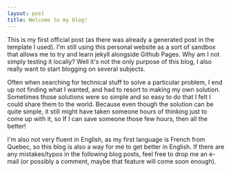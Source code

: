 ```yaml
---
layout: post
title: Welcome to my blog!
---
```


This is my first official post (as there was already a generated post in the template I used). I'm still using this personal website as a sort of sandbox that allows me to try and learn jekyll alongside Github Pages. Why am I not simply testing it locally? Well it's not the only purpose of this blog, I also really want to start blogging on several subjects.

Often when searching for technical stuff to solve a particular problem, I end up not finding what I wanted, and had to resort to making my own solution. Sometimes those solutions were so simple and so easy to do that I felt I could share them to the world. Because even though the solution can be quite simple, it still might have taken someone hours of thinking just to come up with it, so If I can save someone those few hours, then all the better!

I'm also not very fluent in English, as my first language is French from Quebec, so this blog is also a way for me to get better in English. If there are any mistakes/typos in the following blog posts, feel free to drop me an e-mail (or possibly a comment, maybe that feature will come soon enough).
